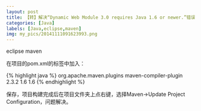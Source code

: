 ```yaml
---
layout: post
title: 【转】解决“Dynamic Web Module 3.0 requires Java 1.6 or newer.”错误
categories: [Java]
labels: [Java,eclipse,maven]
img: my_pics/20141111091623993.png
---
```

eclipse maven
 
在项目的pom.xml的<build></build>标签中加入：

{% highlight java %}
        <plugins>
            <plugin>
                <groupId>org.apache.maven.plugins</groupId>
                <artifactId>maven-compiler-plugin</artifactId>
                <version>2.3.2</version>
                <configuration>
                    <source>1.6</source>
                    <target>1.6</target>
                </configuration>
            </plugin>
        </plugins>
{% endhighlight %}

保存，项目构建完成后在项目文件夹上点右键，选择Maven->Update Project Configuration，问题解决。
